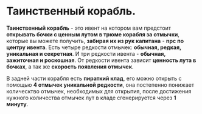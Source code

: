 Таинственный корабль.
======

**Таинственный корабль** - это ивент на котором вам предстоит **открывать бочки с ценным лутом в трюме корабля за отмычки**, которые вы можете получить, **забирая их из рук капитана** - **npc по центру ивента**. Есть четыре редкости отмычек: **обычная, редкая, уникальная и секретная**. И три редкости ивента - **обычная, зажиточная и роскошная**. От редкости ивента зависит **ценность лута в бочках**, а так же **скорость появления отмычек**. 

В задней части корабля есть **пираткий клад**, его можно открыть с помощью **4 отмычек уникальной редкости**, она постепенно понижает колическтво отмычек, необходимых для открытия, после достижения нужного количества отмычек лут в кладе сгенерируется через **1 минуту**.
